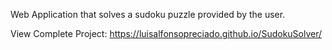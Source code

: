 Web Application that solves a sudoku puzzle provided by the user.

View Complete Project: https://luisalfonsopreciado.github.io/SudokuSolver/